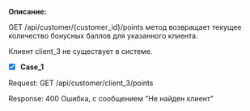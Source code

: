 **Описание:**

GET /api/customer/{customer_id}/points
метод возвращает текущее количество бонусных баллов для указанного клиента.

Клиент client_3 не существует в системе.

* [x] **Case_1**

Request: GET /api/customer/client_3/points

Response: 400 Ошибка, с сообщением "Не найден клиент"
